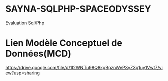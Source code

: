 # SAYNA-SQLPHP-SPACEODYSSEY
Evaluation Sql/Php

# Lien Modèle Conceptuel de Données(MCD)
https://drive.google.com/file/d/1I2WNTu98Q8kgBpznWeP3yZ3g1uy1Vwt7/view?usp=sharing
